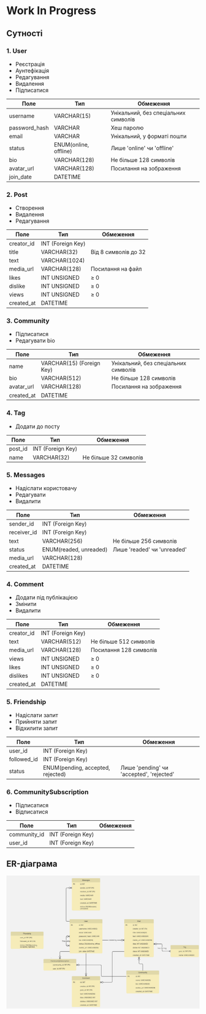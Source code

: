 # Work In Progress

## Сутності

### 1. User
- Реєстрація
- Аунтефікація
- Редагування
- Видалення
- Підписатися


| Поле          | Тип                   | Обмеження                            |
|---------------|-----------------------|--------------------------------------|
| username      | VARCHAR(15)         | Унікальний, без спеціальних символів |
| password_hash | VARCHAR               | Хеш паролю                           |
| email         | VARCHAR               | Унікальний, у форматі пошти          |
| status        | ENUM(online, offline) | Лише 'online' чи 'offline'           |
| bio           | VARCHAR(128)          | Не більше 128 символів               |
| avatar_url    | VARCHAR(128)          | Посилання на зображення              |
| join_date     | DATETIME              |                                      |


### 2. Post
- Створення
- Видалення
- Редагування


| Поле          | Тип               | Обмеження            |
|---------------|-------------------|----------------------|
| creator_id    | INT (Foreign Key) |                      |
| title         | VARCHAR(32)     | Від 8 символів до 32 |
| text          | VARCHAR(1024)     |                      |
| media_url     | VARCHAR(128)      | Посилання на файл    |
| likes         | INT UNSIGNED      | ≥ 0                  |
| dislike         | INT UNSIGNED      | ≥ 0                  |
| views         | INT UNSIGNED      | ≥ 0                  |
| created_at    | DATETIME          |                      |


### 3. Community
- Підписатися
- Редагувати bio

| Поле          | Тип                         | Обмеження                            |
|---------------|-----------------------------|--------------------------------------|
| name          | VARCHAR(15) (Foreign Key)   | Унікальний, без спеціальних символів |
| bio           | VARCHAR(512)                | Не більше 128 символів               |
| avatar_url    | VARCHAR(128)                | Посилання на зображення              |
| created_at    | DATETIME                    |                                      |


### 4. Tag
- Додати до посту

| Поле          | Тип               | Обмеження             | 
|---------------|-------------------|-----------------------|
| post_id       | INT (Foreign Key) |                       |
| name          | VARCHAR(32)       | Не більше 32 символів |


### 5. Messages
- Надіслати користовачу
- Редагувати
- Видалити


| Поле          | Тип                    | Обмеження                    | 
|---------------|------------------------|------------------------------|
| sender_id     | INT (Foreign Key)      |                              |
| receiver_id   | INT (Foreign Key)      |                              |
| text          | VARCHAR(256)           | Не більше 256 символів       |
| status        | ENUM(readed, unreaded) | Лише 'readed' чи 'unreaded'  |
| media_url     | VARCHAR(128)           |                              |
| created_at    | DATETIME               |                              |


### 4. Comment
- Додати під публікацією
- Змінити
- Видалити

| Поле          | Тип               | Обмеження              |
|---------------|-------------------|------------------------|
| creator_id    | INT (Foreign Key) |                        |
| text          | VARCHAR(512)      | Не більше 512 символів |
| media_url     | VARCHAR(128)      | Посилання 128 символів |
| views         | INT UNSIGNED      | ≥ 0                    |
| likes         | INT UNSIGNED      | ≥ 0                    |
| dislikes      | INT UNSIGNED      | ≥ 0                    |
| created_at    | DATETIME          |                        |


### 5. Friendship
- Надіслати запит
- Прийняти запит 
- Відхилити запит

| Поле          | Тип                                | Обмеження                                | 
|---------------|------------------------------------|------------------------------------------|
| user_id       | INT (Foreign Key)                  |                                          |
| followed_id   | INT (Foreign Key)                  |                                          |
| status        | ENUM(pending, accepted, rejected)  | Лише 'pending' чи 'accepted', 'rejected' |


### 6. CommunitySubscription
- Підписатися
- Відписатися

| Поле          | Тип                                | Обмеження              |
|---------------|------------------------------------|------------------------|
| community_id  | INT (Foreign Key)                  |                        |
| user_id       | INT (Foreign Key)                  |                        |

## ER-діаграма
<p align="center">
    <img src='diagrams/diagram.jpg'/>
</p>

